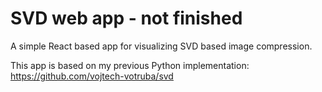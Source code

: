 # SVD web app - not finished
A simple React based app for visualizing SVD based image compression.

This app is based on my previous Python implementation: https://github.com/vojtech-votruba/svd
